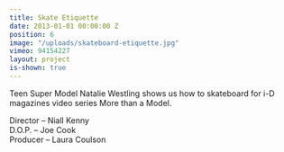 ```yaml
---
title: Skate Etiquette
date: 2013-01-01 00:00:00 Z
position: 6
image: "/uploads/skateboard-etiquette.jpg"
vimeo: 94154227
layout: project
is-shown: true
---
```


Teen Super Model Natalie Westling shows us how to skateboard for i-D magazines video series More than a Model.

Director – Niall Kenny  
D.O.P. – Joe Cook  
Producer – Laura Coulson  